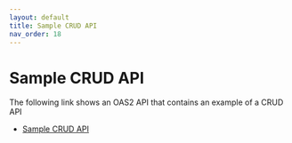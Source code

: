 ```yaml
---
layout: default
title: Sample CRUD API
nav_order: 18
---
```

# Sample CRUD API

The following link shows an OAS2 API that contains an example of a CRUD API 

-   [Sample CRUD API](https://github.com/fusionfabric/open-api-standard/blob/develop/pagination-sample.yml)

